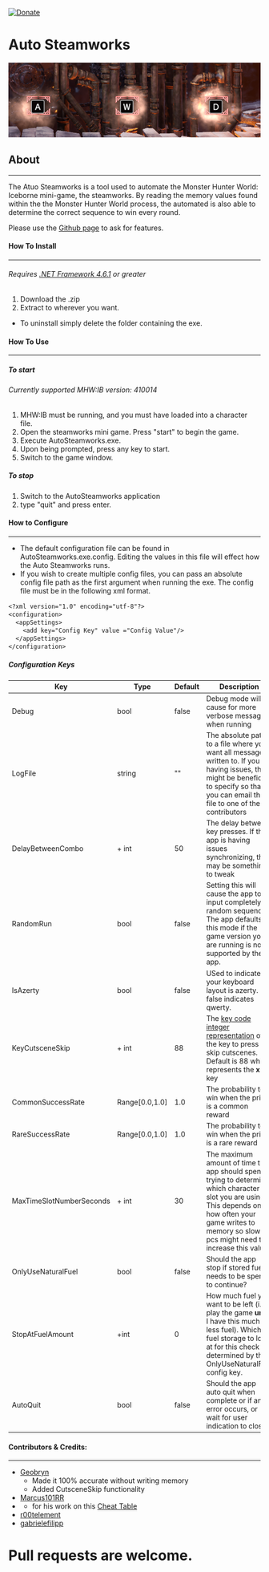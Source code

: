 [![Donate](https://img.shields.io/badge/Support-Adi-blue)](https://www.paypal.me/adiborsos)
# Auto Steamworks 
![Auto Steamworks](/Documentation/Images/banner.png)

## About
---

The Atuo Steamworks is a tool used to automate the Monster Hunter World: Iceborne mini-game, the steamworks. By reading the memory values found within the the Monster Hunter World process, the automated is also able to determine the correct sequence to win every round.

Please use the [Github page](https://github.com/AdiBorsos/AutoSteamworks) to ask for features.


#### How To Install
---
###### Requires [.NET Framework 4.6.1](https://www.microsoft.com/en-us/download/details.aspx?id=49982) or greater


1. Download the .zip 
2. Extract to wherever you want.

- To uninstall simply delete the folder containing the exe.

#### How To Use
---
##### To start
###### Currently supported MHW:IB version: 410014
1. MHW:IB must be running, and you must have loaded into a character file.
2. Open the steamworks mini game. Press "start" to begin the game.
3. Execute AutoSteamworks.exe.
4. Upon being prompted, press any key to start.
5. Switch to the game window.

##### To stop
1. Switch to the AutoSteamworks application
2. type "quit" and press enter.

#### How to Configure
---
 - The default configuration file can be found in AutoSteamworks.exe.config. Editing the values in this file will effect how the Auto Steamworks runs.
 - If you wish to create multiple config files, you can pass an absolute config file path as the first argument when running the exe. The config file must be in the following xml format.
```
<?xml version="1.0" encoding="utf-8"?>
<configuration>
  <appSettings>
    <add key="Config Key" value ="Config Value"/>
  </appSettings>
</configuration>
```

##### Configuration Keys


Key | Type | Default | Description
 --- | --- | --- | ---
 Debug | bool | false | Debug mode will cause for more verbose messages when running
 LogFile | string | "" | The absolute path to a file where you want all messages written to. If you are having issues, this might be beneficial to specify so that you can email the file to one of the contributors
 DelayBetweenCombo | + int | 50 | The delay between key presses. If the app is having issues synchronizing, this may be something to tweak
 RandomRun | bool | false | Setting this will cause the app to input completely random sequences. The app defaults to this mode if the game version you are running is not supported by the app.
 IsAzerty| bool | false | USed to indicate if your keyboard layout is azerty. false indicates qwerty.
 KeyCutsceneSkip | + int | 88 |The [key code integer representation](https://www.cambiaresearch.com/articles/15/javascript-char-codes-key-codes) of the key to press to skip cutscenes. Default is 88 which represents the **x** key
 CommonSuccessRate | Range[0.0,1.0] | 1.0 | The probability to win when the prize is a common reward
 RareSuccessRate | Range[0.0,1.0] | 1.0 | The probability to win when the prize is a rare reward
 MaxTimeSlotNumberSeconds | + int | 30 | The maximum amount of time the app should spend trying to determine which character slot you are using. This depends on how often your game writes to memory so slower pcs might need to increase this value
 OnlyUseNaturalFuel | bool | false | Should the app stop if stored fuel needs to be spent to continue?
 StopAtFuelAmount | +int | 0 | How much fuel you want to be left (i.e. play the game **until** I have this much or less fuel). Which fuel storage to look at for this check is determined by the OnlyUseNaturalFuel config key.
 AutoQuit | bool | false | Should the app auto quit when complete or if an error occurs, or wait for user indication to close?

 #### Contributors & Credits:
 ---
 - [Geobryn](https://github.com/Geobryn)
   - Made it 100% accurate without writing memory
   - Added CutsceneSkip functionality
 - [Marcus101RR]( https://fearlessrevolution.com/memberlist.php?mode=viewprofile&u=438 ) 
 - - for his work on this [Cheat Table](https://fearlessrevolution.com/viewtopic.php?f=4&t=9923)
 - [r00telement](https://github.com/r00telement/SmartHunter) 
 - [gabrielefilipp](https://github.com/gabrielefilipp/SmartHunter)

# Pull requests are welcome.
